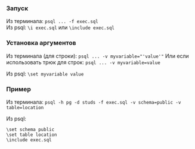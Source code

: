 ### Запуск

Из терминала: `psql ... -f exec.sql`\
Из psql: `\i exec.sql` или `\include exec.sql`

### Установка аргументов

Из терминала (для строки): `psql ... -v myvariable="'value'"`
Или если использовать трюк для строк: `psql ... -v myvariable=value`

Из psql: `\set myvariable value`

### Пример

Из терминала: `psql -h pg -d studs -f exec.sql -v schema=public -v table=location`

Из psql: 
```postgresql
\set schema public
\set table location
\include exec.sql
```